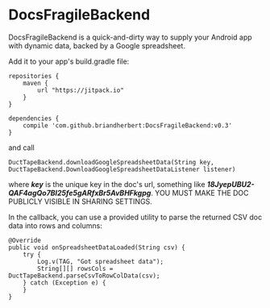 # DocsFragileBackend
DocsFragileBackend is a quick-and-dirty way to supply your Android app with dynamic data, backed by a Google spreadsheet.

Add it to your app's build.gradle file:

```
repositories {
    maven {
        url "https://jitpack.io"
    }
}

dependencies {
    compile 'com.github.briandherbert:DocsFragileBackend:v0.3'
}
```
and call 

```
DuctTapeBackend.downloadGoogleSpreadsheetData(String key, DuctTapeBackend.DownloadGoogleSpreadsheetDataListener listener)
```

where ***key*** is the unique key in the doc's url, something like ***18JyepUBU2-QAF4agQo7BI25fe5gARfxBr5AvBHFkgpg***. 
YOU MUST MAKE THE DOC PUBLICLY VISIBLE IN SHARING SETTINGS.

In the callback, you can use a provided utility to parse the returned CSV doc data into rows and columns:


```    
@Override
public void onSpreadsheetDataLoaded(String csv) {
    try {
        Log.v(TAG, "Got spreadsheet data");
        String[][] rowsCols = DuctTapeBackend.parseCsvToRowColData(csv);
    } catch (Exception e) {
    }
}
```
